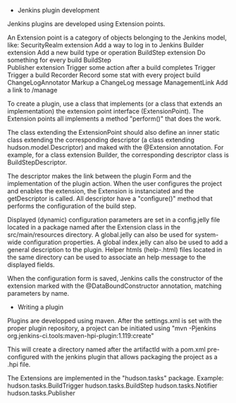 * Jenkins plugin development

Jenkins plugins are developed using Extension points.

An Extension point is a category of objects belonging to the Jenkins model, like:
 SecurityRealm extension       Add a way to log in to Jenkins 
 Builder extension             Add a new build type or operation 
 BuildStep extension           Do something for every build  BuildStep    
 Publisher extension           Trigger some action after a build completes
 Trigger                       Trigger a build 
 Recorder                      Record some stat with every project build 
 ChangeLogAnnotator            Markup a ChangeLog message
 ManagementLink                Add a link to /manage

To create a plugin, use a class that implements (or a class that extends an implementation) the extension point interface (ExtensionPoint).
The Extension points all implements a method "perform()" that does the work.

The class extending the ExtensionPoint should also define an inner static class extending the corresponding descriptor (a class extending hudson.model.Descriptor) and maked with the @Extension annotation.
For example, for a class extension Builder, the corresponding descriptor class is BuildStepDescriptor<Builder>.

The descriptor makes the link between the plugin Form and the implementation of the plugin action.
When the user configures the project and enables the extension, the Extension is instanciated and the getDescriptor is called.
All descriptor have a "configure()" method that performs the configuration of the build step.

Displayed (dynamic) configuration parameters are set in a config.jelly file located in a package named after the Extension class in the src/main/resources directory.
A global.jelly can also be used for system-wide configuration properties.
A global index.jelly can also be used to add a general description to the plugin.
Helper htmls (help-<varName>.html) files located in the same directory can be used to associate an help message to the displayed fields.

When the configuration form is saved, Jenkins calls the constructor of the extension marked with the @DataBoundConstructor annotation, matching parameters by name.


* Writing a plugin

Plugins are developped using maven.
After the settings.xml is set with the proper plugin repository, a project can be initiated using "mvn -Pjenkins org.jenkins-ci.tools:maven-hpi-plugin:1.119:create"

This will create a directory named after the artifactId with a pom.xml pre-configured with the jenkins plugin that allows packaging the project as a .hpi file.

The Extensions are implemented in the "hudson.tasks" package.
Example:
  hudson.tasks.BuildTrigger
  hudson.tasks.BuildStep
  hudson.tasks.Notifier
  hudson.tasks.Publisher


